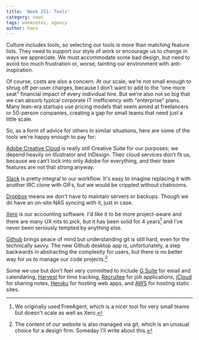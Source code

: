 ```yaml
---
title: 'Week 251: Tools'
category: news
tags: weeknotes, agency
author: hans
---
```


Culture includes tools, so selecting our tools is more than matching feature lists. They need to support our style of work or encourage us to change in ways we appreciate. We must accommodate some bad design, but need to avoid too much frustration or, worse, tainting our environment with anti-inspiration.

Of course, costs are also a concern. At our scale, we’re not small enough to shrug off per-user charges, because I don’t want to add to the “one more seat" financial impact of every individual hire. But we’re also not so big that we can absorb typical corporate IT inefficiency with "enterprise" plans. Many lean-era startups use pricing models that seem aimed at freelancers or 50-person companies, creating a gap for small teams that need just a little scale.

So, as a form of advice for others in similar situations, here are some of the tools we're happy enough to pay for:

[Adobe Creative Cloud](https://www.adobe.com/nl/creativecloud/business/teams.html) is really still Creative Suite for our purposes; we depend heavily on Illustrator and InDesign. Their cloud services don’t fit us, because we can’t lock into only Adobe for everything, and their team features are not that strong anyway.

[Slack](https://slack.com/) is pretty integral to our workflow. It's easy to imagine replacing it with another IRC clone with GIFs, but we would be crippled without chatrooms.

[Dropbox](https://www.dropbox.com/business) means we don't have to maintain servers or backups. Though we do have an on-site NAS syncing with it, just in case.

[Xero](https://www.xero.com/) is our accounting software. I'd like it to be more project-aware and there are many UX nits to pick, but it has been solid for 4 years[^freeagent] and I've never been seriously tempted by anything else.

[^freeagent]: We originally used FreeAgent, which is a nicer tool for very small teams but doesn't scale as well as Xero.

[Github](https://github.com/business) brings peace of mind but understanding git is still hard, even for the technically savvy. The new Github desktop app is, unfortunately, a step backwards in abstracting the complexity for users, but there is no better way for us to manage our code projects.[^site]

[^site]: The content of our website is also managed via git, which is an unusual choice for a design firm. Someday I'll write about this.

Some we use but don't feel very committed to include [G Suite](https://gsuite.google.com/) for email and calendaring, [Harvest](https://www.getharvest.com/) for time tracking, [Recruitee](https://recruitee.com/) for job applications, [iCloud](https://www.apple.com/icloud/) for sharing notes, [Heroku](https://www.heroku.com/) for hosting web apps, and [AWS](https://aws.amazon.com/) for hosting static sites.
